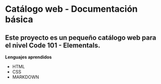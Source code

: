 # Catálogo web - Documentación básica
## Este proyecto es un pequeño catálogo web para el nivel Code 101 - Elementals.
 **Lenguajes aprendidos**
 - HTML
 - CSS
 - MARKDOWN

